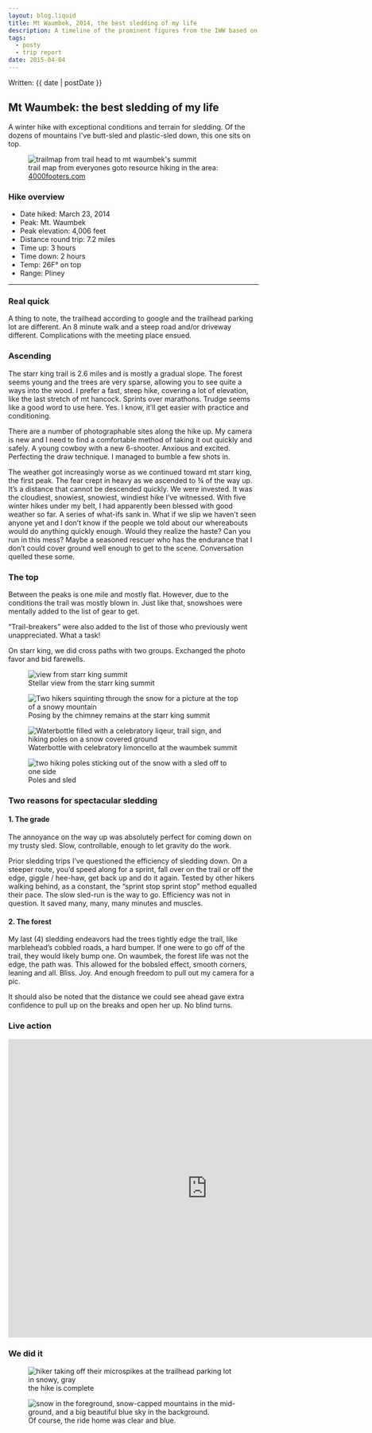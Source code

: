 ```yaml
---
layout: blog.liquid
title: Mt Waumbek, 2014, the best sledding of my life
description: A timeline of the prominent figures from the IWW based on the Wobblies! graphic novel
tags:
  - posty
  - trip report
date: 2015-04-04
---
```


<section class="hero">
  <time class="meta-date" datetime="{{ date | postDate }}">Written: {{ date | postDate }}</time>

<h1>Mt Waumbek: <span>the best sledding of my life</span></h1>

A winter hike with exceptional conditions and terrain for sledding. Of the dozens of mountains I've butt-sled and plastic-sled down, this one sits on top.

</section>


<section>
    <figure class="aside--right">
      <picture>
        <img src="http://4000footers.com/map%20waumbek2.jpg" title="trailmap from trail head to mt waumbek's summit ">
      </picture>
      <figcaption>trail map from everyones goto resource hiking in the area: <a href="http://4000footers.com/waumbek.shtml#map2">4000footers.com</a></figcaption>
  </figure>
  <div class="hike-details">
  	<h3>Hike overview</h3>
      <ul>
        <li>Date hiked: March 23, 2014</li>
        <li>Peak: Mt. Waumbek</li>
        <li>Peak elevation: 4,006 feet</li>
        <li>Distance round trip: 7.2 miles</li>
        <li>Time up: 3 hours</li>
        <li>Time down: 2 hours</li>
        <li>Temp: 26F° on top</li>
        <li>Range: Pliney</li>
      </ul>
    </div>




<hr>
  <h3>Real quick</h3>
  <p>A thing to note, the trailhead according to google and the trailhead parking lot are different. An 8 minute walk and a steep road and/or driveway different. Complications with the meeting place ensued. </p>
  <h3>Ascending</h3>
  <p>The starr king trail is 2.6 miles and is mostly a gradual slope. The forest seems young and the trees are very sparse, allowing you to see quite a ways into the wood. I prefer a fast, steep hike, covering a lot of elevation, like the last stretch of mt hancock. Sprints over marathons. Trudge seems like a good word to use here. Yes. I know, it’ll get easier with practice and conditioning.</p>
  <p>There are a number of photographable sites along the hike up. My camera is new and I need to find a comfortable method of taking it out quickly and safely. A young cowboy with a new 6-shooter. Anxious and excited. Perfecting the draw technique. I managed to bumble a few shots in.</p>



  <p>The weather got increasingly worse as we continued toward mt starr king, the first peak. The fear crept in heavy as we ascended to ¾ of the way up. It’s a distance that cannot be descended quickly. We were invested. It was the cloudiest, snowiest, snowiest, windiest hike I’ve witnessed. With five winter hikes under my belt, I had apparently been blessed with good weather so far. A series of what-ifs sank in. What if we slip we haven’t seen anyone yet and I don’t know if the people we told about our whereabouts would do anything quickly enough. Would they realize the haste? Can you run in this mess? Maybe a seasoned rescuer who has the endurance that I don’t could cover ground well enough to get to the scene. Conversation quelled these some. </p>
  <h3>The top</h3>
  <p>Between the peaks is one mile and mostly flat. However, due to the conditions the trail was mostly blown in. Just like that, snowshoes were mentally added to the list of gear to get. </p>
  <p>“Trail-breakers” were also added to the list of those who previously went unappreciated. What a task!</p>
  <p>On starr king, we did cross paths with two groups. Exchanged the photo favor and bid farewells.</p>

</section>


<section class="stretch">
  <div class="masonry">
    <figure>
      <picture>
        <img src="https://farm8.staticflickr.com/7378/13393825053_8d4bd4c505_c.jpg" alt="view from starr king summit">
      </picture>
      <figcaption>Stellar view from the starr king summit</figcaption>
    </figure>
    <figure>
      <picture>
        <img src="//live.staticflickr.com/2824/13394043844_c2f33b9697_h.jpg" alt="Two hikers squinting through the snow for a picture at the top of a snowy mountain">
      </picture>
      <figcaption>Posing by the chimney remains at the starr king summit</figcaption>
    </figure>
    <figure>
      <picture>
        <img src="//live.staticflickr.com/7326/13393819603_a32edcfdc6_k.jpg"" alt="Waterbottle filled with a celebratory liqeur, trail sign, and hiking poles on a snow covered ground ">
      </picture>
      <figcaption>Waterbottle with celebratory limoncello at the waumbek summit</figcaption>
    </figure>
    <figure>
      <picture>
        <img src="//live.staticflickr.com/3807/14069110257_3ddb7e4324_k.jpg" alt="two hiking poles sticking out of the snow with a sled off to one side">
      </picture>
      <figcaption>Poles and sled</figcaption>
    </figure>
  </div>
</section>

<section>
  <h3>Two reasons for spectacular sledding </h3>
  <h4>1. The grade</h4>
  <p>The annoyance on the way up was absolutely perfect for coming down on my trusty sled. Slow, controllable, enough to let gravity do the work. </p>
  <p>Prior sledding trips I’ve questioned the efficiency of sledding down. On a steeper route, you’d speed along for a sprint, fall over on the trail or off the edge, giggle / hee-haw, get back up and do it again. Tested by other hikers walking behind, as a constant, the “sprint stop sprint stop” method equalled their pace. The slow sled-run is the way to go. Efficiency was not in question. It saved many, many, many minutes and muscles.</p>
  <h4>2. The forest</h4>
  <p>My last (4) sledding endeavors had the trees tightly edge the trail, like marblehead’s cobbled roads, a hard bumper. If one were to go off of the trail, they would likely bump one. On waumbek, the forest life was not the edge, the path was. This allowed for the bobsled effect, smooth corners, leaning and all. Bliss. Joy. And enough freedom to pull out my camera for a pic.</p>
  <p>It should also be noted that the distance we could see ahead gave extra confidence to pull up on the breaks and open her up. No blind turns. </p>

  <h3>Live action</h3>
  <iframe src="http://www.youtube.com/embed/jLJlA8gfIXc?rel=0" allowfullscreen="" data-ruffle-polyfilled="" width="800" height="600" frameborder="0"></iframe>


  <h3>We did it</h3>
  <figure>
    <picture>
      <img src="//live.staticflickr.com/7171/13393691755_119484dd0c_k.jpg" alt="hiker taking off their microspikes at the trailhead parking lot in snowy, gray">
    </picture>
    <figcaption>the hike is complete</figcaption>
  </figure>

</section>

<section class="stretch">

  <figure>
    <picture>
      <img src="//live.staticflickr.com/3716/13393686495_3092804d71_k.jpg" alt="snow in the foreground, snow-capped mountains in the mid-ground, and a big beautiful blue sky in the background. ">
    </picture>
    <figcaption>Of course, the ride home was clear and blue.</figcaption>
  </figure>

</section>
    	

<style>

.hero {
  background-image:url('//live.staticflickr.com/3665/13394155234_3b131f32ee_k.jpg');
    background-blend-mode: color; 
    }
</style>